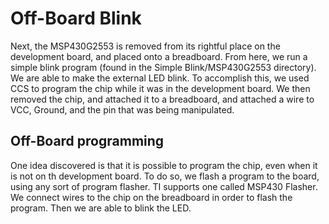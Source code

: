 # Off-Board Blink
 Next, the MSP430G2553 is removed from its rightful place on the development board, and placed onto a breadboard. From here,
 we run a simple blink program (found in the Simple Blink/MSP430G2553 directory). We are able to make the external LED blink.
 To accomplish this, we used CCS to program the chip while it was in the development board. We then removed the chip,
 and attached it to a breadboard, and attached a wire to VCC, Ground, and the pin that was being manipulated.
 
 ## Off-Board programming
 One idea discovered is that it is possible to program the chip, even when it is not on th development board. To do so, we flash
 a program to the board, using any sort of program flasher. TI supports one called MSP430 Flasher. We connect wires to the 
 chip on the breadboard in order to flash the program. Then we are able to blink the LED.

